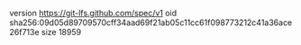 version https://git-lfs.github.com/spec/v1
oid sha256:09d05d89709570cff34aad69f21ab05c11cc61f098773212c41a36ace26f713e
size 18959
